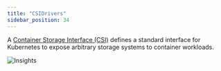 ```yaml
---
title: "CSIDrivers"
sidebar_position: 34
---
```


A [Container Storage Interface (CSI)](https://kubernetes.io/docs/concepts/storage/volumes/#csi) defines a standard interface for Kubernetes to expose arbitrary storage systems to container workloads.

![Insights](/img/resource-view/storage-csidrivers.png)
